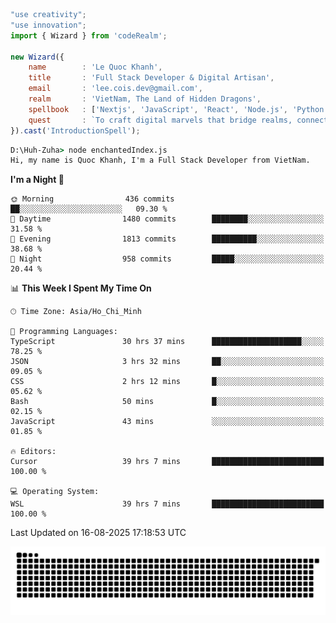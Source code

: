 <!--x axis divider-->

```js 
"use creativity";
"use innovation";
import { Wizard } from 'codeRealm';

new Wizard({
    name        : 'Le Quoc Khanh',
    title       : 'Full Stack Developer & Digital Artisan',
    email       : 'lee.cois.dev@gmail.com',
    realm       : 'VietNam, The Land of Hidden Dragons',
    spellbook   : ['Nextjs', 'JavaScript', 'React', 'Node.js', 'Python', 'Django', 'Cloud Services'],
    quest       : `To craft digital marvels that bridge realms, connect cultures, and bring imagination to life.`,
}).cast('IntroductionSpell');
```

```cmd
D:\Huh-Zuha> node enchantedIndex.js
Hi, my name is Quoc Khanh, I'm a Full Stack Developer from VietNam.
```
<!--START_SECTION:waka-->
**I'm a Night 🦉** 

```text
🌞 Morning                436 commits         ██░░░░░░░░░░░░░░░░░░░░░░░   09.30 % 
🌆 Daytime                1480 commits        ████████░░░░░░░░░░░░░░░░░   31.58 % 
🌃 Evening                1813 commits        ██████████░░░░░░░░░░░░░░░   38.68 % 
🌙 Night                  958 commits         █████░░░░░░░░░░░░░░░░░░░░   20.44 % 
```


📊 **This Week I Spent My Time On** 

```text
🕑︎ Time Zone: Asia/Ho_Chi_Minh

💬 Programming Languages: 
TypeScript               30 hrs 37 mins      ████████████████████░░░░░   78.25 % 
JSON                     3 hrs 32 mins       ██░░░░░░░░░░░░░░░░░░░░░░░   09.05 % 
CSS                      2 hrs 12 mins       █░░░░░░░░░░░░░░░░░░░░░░░░   05.62 % 
Bash                     50 mins             █░░░░░░░░░░░░░░░░░░░░░░░░   02.15 % 
JavaScript               43 mins             ░░░░░░░░░░░░░░░░░░░░░░░░░   01.85 % 

🔥 Editors: 
Cursor                   39 hrs 7 mins       █████████████████████████   100.00 % 

💻 Operating System: 
WSL                      39 hrs 7 mins       █████████████████████████   100.00 % 
```


 Last Updated on 16-08-2025 17:18:53 UTC
<!--END_SECTION:waka-->
<picture>
  <source media="(prefers-color-scheme: dark)" srcset="https://raw.githubusercontent.com/leecois/leecois/output/github-contribution-grid-snake-dark.svg">
  <source media="(prefers-color-scheme: light)" srcset="https://raw.githubusercontent.com/leecois/leecois/output/github-contribution-grid-snake.svg">
  <img alt="github contribution grid snake animation" src="https://raw.githubusercontent.com/leecois/leecois/output/github-contribution-grid-snake.svg">
</picture>
